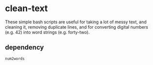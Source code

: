 # clean-text

These simple bash scripts are useful for taking a lot of messy text, and cleaning it, removing duplicate lines, and for converting digital numbers (e.g. 42) into word strings (e.g. forty-two).

## dependency

`num2words`
